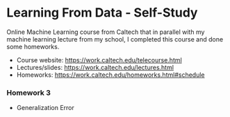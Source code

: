 # Learning From Data - Self-Study

Online Machine Learning course from Caltech that in parallel with my machine learning lecture from my school, I completed this course and done some homeworks.

- Course website: https://work.caltech.edu/telecourse.html 
- Lectures/slides: https://work.caltech.edu/lectures.html 
- Homeworks: https://work.caltech.edu/homeworks.html#schedule 

### Homework 3
- Generalization Error
